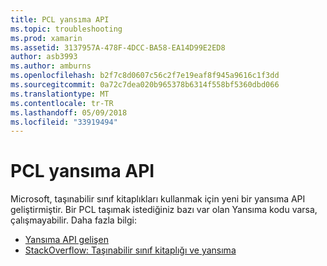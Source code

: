 ```yaml
---
title: PCL yansıma API
ms.topic: troubleshooting
ms.prod: xamarin
ms.assetid: 3137957A-478F-4DCC-BA58-EA14D99E2ED8
author: asb3993
ms.author: amburns
ms.openlocfilehash: b2f7c8d0607c56c2f7e19eaf8f945a9616c1f3dd
ms.sourcegitcommit: 0a72c7dea020b965378b6314f558bf5360dbd066
ms.translationtype: MT
ms.contentlocale: tr-TR
ms.lasthandoff: 05/09/2018
ms.locfileid: "33919494"
---
```

# <a name="pcl-reflection-api"></a>PCL yansıma API

Microsoft, taşınabilir sınıf kitaplıkları kullanmak için yeni bir yansıma API geliştirmiştir. Bir PCL taşımak istediğiniz bazı var olan Yansıma kodu varsa, çalışmayabilir. Daha fazla bilgi:

- [Yansıma API gelişen](http://blogs.msdn.com/b/dotnet/archive/2012/08/28/evolving-the-reflection-api.aspx)
- [StackOverflow: Taşınabilir sınıf kitaplığı ve yansıma](http://stackoverflow.com/questions/14061291/portable-class-library-and-reflection)
